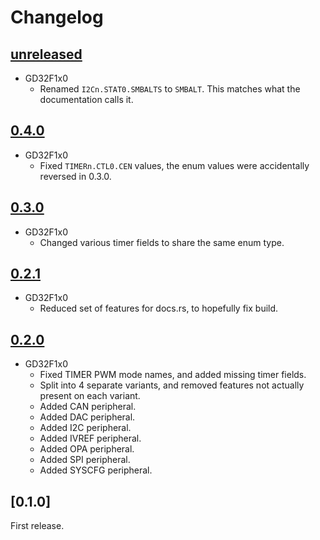 # Changelog

## [unreleased]

- GD32F1x0
  - Renamed `I2Cn.STAT0.SMBALTS` to `SMBALT`. This matches what the documentation calls it.

## [0.4.0]

- GD32F1x0
  - Fixed `TIMERn.CTL0.CEN` values, the enum values were accidentally reversed in 0.3.0.

## [0.3.0]

- GD32F1x0
  - Changed various timer fields to share the same enum type.

## [0.2.1]

- GD32F1x0
  - Reduced set of features for docs.rs, to hopefully fix build.

## [0.2.0]

- GD32F1x0
  - Fixed TIMER PWM mode names, and added missing timer fields.
  - Split into 4 separate variants, and removed features not actually present on each variant.
  - Added CAN peripheral.
  - Added DAC peripheral.
  - Added I2C peripheral.
  - Added IVREF peripheral.
  - Added OPA peripheral.
  - Added SPI peripheral.
  - Added SYSCFG peripheral.

## [0.1.0]

First release.

[unreleased]: https://github.com/qwandor/gd32-rs/compare/0.4.0...HEAD
[0.2.0]: https://github.com/qwandor/gd32-rs/compare/0.1.0...0.2.0
[0.2.1]: https://github.com/qwandor/gd32-rs/compare/0.2.0...0.2.1
[0.3.0]: https://github.com/qwandor/gd32-rs/compare/0.2.1...0.3.0
[0.4.0]: https://github.com/qwandor/gd32-rs/compare/0.3.0...0.4.0
